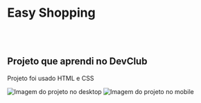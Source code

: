 <h1>
  Easy Shopping
</h1>
<br>
<br>
<h2>Projeto que aprendi no DevClub</h2>
<p>Projeto foi usado HTML e CSS</p>

<img src="https://github.com/Allan8606/projeto-easy-shopping-DEVCLUB/blob/master/img/desktop.png?raw=true" alt="Imagem do projeto no desktop">
<img src="https://github.com/Allan8606/projeto-easy-shopping-DEVCLUB/blob/master/img/Mobile.png?raw=true" alt="Imagem do projeto no mobile">



